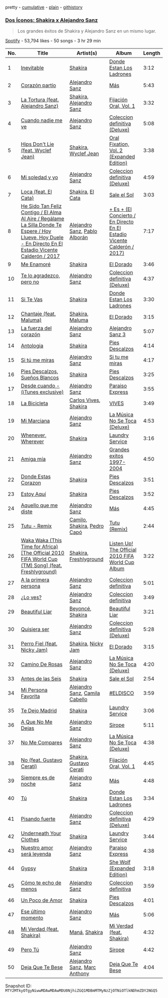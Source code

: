 pretty - [cumulative](/playlists/cumulative/37i9dQZF1DXaKaZNQ3qx4Z.md) - [plain](/playlists/plain/37i9dQZF1DXaKaZNQ3qx4Z) - [githistory](https://github.githistory.xyz/mackorone/spotify-playlist-archive/blob/main/playlists/plain/37i9dQZF1DXaKaZNQ3qx4Z)

### [Dos Íconos: Shakira x Alejandro Sanz](https://open.spotify.com/playlist/37i9dQZF1DXaKaZNQ3qx4Z)

> Los grandes éxitos de Shakira y Alejandro Sanz en un mismo lugar.

[Spotify](https://open.spotify.com/user/spotify) - 53,794 likes - 50 songs - 3 hr 29 min

| No. | Title | Artist(s) | Album | Length |
|---|---|---|---|---|
| 1 | [Inevitable](https://open.spotify.com/track/78dbqYDvx6FOefROApu9w0) | [Shakira](https://open.spotify.com/artist/0EmeFodog0BfCgMzAIvKQp) | [Donde Estan Los Ladrones](https://open.spotify.com/album/5hcKSTqKOLuzJgYIQileAe) | 3:12 |
| 2 | [Corazón partío](https://open.spotify.com/track/0wQCKR9OFjYu5Kzrk7WivJ) | [Alejandro Sanz](https://open.spotify.com/artist/5sUrlPAHlS9NEirDB8SEbF) | [Más](https://open.spotify.com/album/3MfNbOJuFb5H4CjrT49oiI) | 5:43 |
| 3 | [La Tortura \(feat\. Alejandro Sanz\)](https://open.spotify.com/track/5BSclXJTa9B0iURhUjZo50) | [Shakira](https://open.spotify.com/artist/0EmeFodog0BfCgMzAIvKQp), [Alejandro Sanz](https://open.spotify.com/artist/5sUrlPAHlS9NEirDB8SEbF) | [Fijación Oral, Vol\. 1](https://open.spotify.com/album/3zHPYwiMJqa3hTBgk695Ae) | 3:32 |
| 4 | [Cuando nadie me ve](https://open.spotify.com/track/5PczsbMK39oiVxkh8akIdC) | [Alejandro Sanz](https://open.spotify.com/artist/5sUrlPAHlS9NEirDB8SEbF) | [Coleccion definitiva \(Deluxe\)](https://open.spotify.com/album/2avjXzB9ndvLElhdXzKOBX) | 5:08 |
| 5 | [Hips Don't Lie \(feat\. Wyclef Jean\)](https://open.spotify.com/track/3ZFTkvIE7kyPt6Nu3PEa7V) | [Shakira](https://open.spotify.com/artist/0EmeFodog0BfCgMzAIvKQp), [Wyclef Jean](https://open.spotify.com/artist/7aBzpmFXB4WWpPl2F7RjBe) | [Oral Fixation, Vol\. 2 \(Expanded Edition\)](https://open.spotify.com/album/5ppnlEoj4HdRRdRihnY3jU) | 3:38 |
| 6 | [Mi soledad y yo](https://open.spotify.com/track/7nY8fkDi2zmlQQHGSN9U9m) | [Alejandro Sanz](https://open.spotify.com/artist/5sUrlPAHlS9NEirDB8SEbF) | [Coleccion definitiva \(Deluxe\)](https://open.spotify.com/album/2avjXzB9ndvLElhdXzKOBX) | 4:59 |
| 7 | [Loca \(feat\. El Cata\)](https://open.spotify.com/track/42k1KeBehAd83lrGt1okiC) | [Shakira](https://open.spotify.com/artist/0EmeFodog0BfCgMzAIvKQp), [El Cata](https://open.spotify.com/artist/52aHqEQZ802daFzuMHfcES) | [Sale el Sol](https://open.spotify.com/album/3gR578qnw47M30LVBTjrlW) | 3:03 |
| 8 | [He Sido Tan Feliz Contigo / El Alma Al Aire / Regálame La Silla Donde Te Espere / Hoy Llueve, Hoy Duele \- En Directo En El Estadio Vicente Calderón / 2017](https://open.spotify.com/track/6Mp3FltzPNyh9HKcP7fPqH) | [Alejandro Sanz](https://open.spotify.com/artist/5sUrlPAHlS9NEirDB8SEbF), [Pablo Alborán](https://open.spotify.com/artist/5M9Bb4adKAgrOFOhc05Y50) | [+ Es + \(El Concierto / En Directo En El Estadio Vicente Calderón / 2017\)](https://open.spotify.com/album/6NmuOSiXv5WoA5lYjemVTt) | 7:17 |
| 9 | [Me Enamoré](https://open.spotify.com/track/4qknM1pQz53QOyfDVTjcM9) | [Shakira](https://open.spotify.com/artist/0EmeFodog0BfCgMzAIvKQp) | [El Dorado](https://open.spotify.com/album/6bUxh58rYTL67FS8dyTKMN) | 3:46 |
| 10 | [Te lo agradezco, pero no](https://open.spotify.com/track/67g3Wn5bMFDV4qGICl4u6J) | [Alejandro Sanz](https://open.spotify.com/artist/5sUrlPAHlS9NEirDB8SEbF) | [Coleccion definitiva \(Deluxe\)](https://open.spotify.com/album/2avjXzB9ndvLElhdXzKOBX) | 4:37 |
| 11 | [Si Te Vas](https://open.spotify.com/track/7Apo6o7oxgFyXaSmdx6NHN) | [Shakira](https://open.spotify.com/artist/0EmeFodog0BfCgMzAIvKQp) | [Donde Estan Los Ladrones](https://open.spotify.com/album/5hcKSTqKOLuzJgYIQileAe) | 3:30 |
| 12 | [Chantaje \(feat\. Maluma\)](https://open.spotify.com/track/6mICuAdrwEjh6Y6lroV2Kg) | [Shakira](https://open.spotify.com/artist/0EmeFodog0BfCgMzAIvKQp), [Maluma](https://open.spotify.com/artist/1r4hJ1h58CWwUQe3MxPuau) | [El Dorado](https://open.spotify.com/album/6bUxh58rYTL67FS8dyTKMN) | 3:15 |
| 13 | [La fuerza del corazón](https://open.spotify.com/track/5c1w6xM8pFvXhMXQVUY42Q) | [Alejandro Sanz](https://open.spotify.com/artist/5sUrlPAHlS9NEirDB8SEbF) | [Alejandro Sanz 3](https://open.spotify.com/album/6iQUPW8yGLQdbf3JXmNA8N) | 5:07 |
| 14 | [Antologia](https://open.spotify.com/track/0KAqMRUSZwzG3dZLdDA4eH) | [Shakira](https://open.spotify.com/artist/0EmeFodog0BfCgMzAIvKQp) | [Pies Descalzos](https://open.spotify.com/album/3HLngzP9wVd8p3SMDQgyd9) | 4:14 |
| 15 | [Si tú me miras](https://open.spotify.com/track/6NF2cF3kRFGqhAuqj17yzD) | [Alejandro Sanz](https://open.spotify.com/artist/5sUrlPAHlS9NEirDB8SEbF) | [Si tu me miras](https://open.spotify.com/album/5upSLXDAeJYeJIL8sqkD80) | 4:17 |
| 16 | [Pies Descalzos, Sueños Blancos](https://open.spotify.com/track/5yKQTwznar5I75UyYJ9CnR) | [Shakira](https://open.spotify.com/artist/0EmeFodog0BfCgMzAIvKQp) | [Pies Descalzos](https://open.spotify.com/album/3HLngzP9wVd8p3SMDQgyd9) | 3:25 |
| 17 | [Desde cuando \- \(iTunes exclusive\)](https://open.spotify.com/track/38EI0NudWZT1qFuhEafIHh) | [Alejandro Sanz](https://open.spotify.com/artist/5sUrlPAHlS9NEirDB8SEbF) | [Paraiso Express](https://open.spotify.com/album/0WSmZjtSlfaMoJjrhj7R7z) | 3:55 |
| 18 | [La Bicicleta](https://open.spotify.com/track/0Gx4VrHzS7pZOEAGrmXXBH) | [Carlos Vives](https://open.spotify.com/artist/4vhNDa5ycK0ST968ek7kRr), [Shakira](https://open.spotify.com/artist/0EmeFodog0BfCgMzAIvKQp) | [VIVES](https://open.spotify.com/album/57giaIaMyAVCS7jMIaoIgK) | 3:49 |
| 19 | [Mi Marciana](https://open.spotify.com/track/64jEPUJdZzI4sdivFkR4A7) | [Alejandro Sanz](https://open.spotify.com/artist/5sUrlPAHlS9NEirDB8SEbF) | [La Música No Se Toca \(Deluxe\)](https://open.spotify.com/album/5O5LrflUeCNwNAsCQ5o0jk) | 4:53 |
| 20 | [Whenever, Wherever](https://open.spotify.com/track/2lnzGkdtDj5mtlcOW2yRtG) | [Shakira](https://open.spotify.com/artist/0EmeFodog0BfCgMzAIvKQp) | [Laundry Service](https://open.spotify.com/album/4DyMK9x2gnmRkRa16zHaEV) | 3:16 |
| 21 | [Amiga mía](https://open.spotify.com/track/73MuQb9jIoryiOig4hDQhT) | [Alejandro Sanz](https://open.spotify.com/artist/5sUrlPAHlS9NEirDB8SEbF) | [Grandes exitos 1997\-2004](https://open.spotify.com/album/2InFQlv0Qyb9z4zGe9P8iK) | 4:50 |
| 22 | [Donde Estas Corazon](https://open.spotify.com/track/6IGvaQ4aFBjy66TdUurIiA) | [Shakira](https://open.spotify.com/artist/0EmeFodog0BfCgMzAIvKQp) | [Pies Descalzos](https://open.spotify.com/album/3HLngzP9wVd8p3SMDQgyd9) | 3:51 |
| 23 | [Estoy Aquí](https://open.spotify.com/track/4M1lEbqPzlEw1JYWB6aE7K) | [Shakira](https://open.spotify.com/artist/0EmeFodog0BfCgMzAIvKQp) | [Pies Descalzos](https://open.spotify.com/album/3HLngzP9wVd8p3SMDQgyd9) | 3:52 |
| 24 | [Aquello que me diste](https://open.spotify.com/track/5iua35KoPKyet49uHr7aaU) | [Alejandro Sanz](https://open.spotify.com/artist/5sUrlPAHlS9NEirDB8SEbF) | [Más](https://open.spotify.com/album/3MfNbOJuFb5H4CjrT49oiI) | 4:45 |
| 25 | [Tutu \- Remix](https://open.spotify.com/track/302I7g0l3jmAbzFu9WBCmu) | [Camilo](https://open.spotify.com/artist/28gNT5KBp7IjEOQoevXf9N), [Shakira](https://open.spotify.com/artist/0EmeFodog0BfCgMzAIvKQp), [Pedro Capó](https://open.spotify.com/artist/4QVBYiagIaa6ZGSPMbybpy) | [Tutu \(Remix\)](https://open.spotify.com/album/1SgMcZHkKbhSIp820lMy8F) | 2:44 |
| 26 | [Waka Waka \(This Time for Africa\) \[The Official 2010 FIFA World Cup \(TM\) Song\] \(feat\. Freshlyground\)](https://open.spotify.com/track/6bNB5gxFX6Q87DbQWb8OWZ) | [Shakira](https://open.spotify.com/artist/0EmeFodog0BfCgMzAIvKQp), [Freshlyground](https://open.spotify.com/artist/7AcV1lk8Zrgo1691PDWEle) | [Listen Up! The Official 2010 FIFA World Cup Album](https://open.spotify.com/album/0CKqyf7ptIwn4EtOV8nddm) | 3:22 |
| 27 | [A la primera persona](https://open.spotify.com/track/6mXHxE2BEafOgdWoFvc6mF) | [Alejandro Sanz](https://open.spotify.com/artist/5sUrlPAHlS9NEirDB8SEbF) | [Coleccion definitiva](https://open.spotify.com/album/15ekeDURPa31t2v89AI8ef) | 5:01 |
| 28 | [¿Lo ves?](https://open.spotify.com/track/67bchtUEFENDaWbmYnKg6Z) | [Alejandro Sanz](https://open.spotify.com/artist/5sUrlPAHlS9NEirDB8SEbF) | [Coleccion definitiva](https://open.spotify.com/album/15ekeDURPa31t2v89AI8ef) | 3:49 |
| 29 | [Beautiful Liar](https://open.spotify.com/track/2P5cIXejqLpHDQeCHAbbBG) | [Beyoncé](https://open.spotify.com/artist/6vWDO969PvNqNYHIOW5v0m), [Shakira](https://open.spotify.com/artist/0EmeFodog0BfCgMzAIvKQp) | [Beautiful Liar](https://open.spotify.com/album/26vwjM6FkX2nEx9I0FKmih) | 3:21 |
| 30 | [Quisiera ser](https://open.spotify.com/track/2sC8ZDPXm0jZTPG84hQ80S) | [Alejandro Sanz](https://open.spotify.com/artist/5sUrlPAHlS9NEirDB8SEbF) | [Coleccion definitiva \(Deluxe\)](https://open.spotify.com/album/2avjXzB9ndvLElhdXzKOBX) | 5:28 |
| 31 | [Perro Fiel \(feat\. Nicky Jam\)](https://open.spotify.com/track/70lnL3QaSOIIyMa2X9aVRL) | [Shakira](https://open.spotify.com/artist/0EmeFodog0BfCgMzAIvKQp), [Nicky Jam](https://open.spotify.com/artist/1SupJlEpv7RS2tPNRaHViT) | [El Dorado](https://open.spotify.com/album/6bUxh58rYTL67FS8dyTKMN) | 3:15 |
| 32 | [Camino De Rosas](https://open.spotify.com/track/2b7w3IfuuP0y64tPlr4cb2) | [Alejandro Sanz](https://open.spotify.com/artist/5sUrlPAHlS9NEirDB8SEbF) | [La Música No Se Toca \(Deluxe\)](https://open.spotify.com/album/5O5LrflUeCNwNAsCQ5o0jk) | 4:20 |
| 33 | [Antes de las Seis](https://open.spotify.com/track/5J5uyhoBZxJwmjy2Zg6DgF) | [Shakira](https://open.spotify.com/artist/0EmeFodog0BfCgMzAIvKQp) | [Sale el Sol](https://open.spotify.com/album/3gR578qnw47M30LVBTjrlW) | 2:54 |
| 34 | [Mi Persona Favorita](https://open.spotify.com/track/1O4dGIPUXUanseRdv4fNzw) | [Alejandro Sanz](https://open.spotify.com/artist/5sUrlPAHlS9NEirDB8SEbF), [Camila Cabello](https://open.spotify.com/artist/4nDoRrQiYLoBzwC5BhVJzF) | [\#ELDISCO](https://open.spotify.com/album/3RSownGSkhJPRmzLddzsUd) | 3:59 |
| 35 | [Te Dejo Madrid](https://open.spotify.com/track/3ToWC9JYSmDIa9yJs0k6PO) | [Shakira](https://open.spotify.com/artist/0EmeFodog0BfCgMzAIvKQp) | [Laundry Service](https://open.spotify.com/album/4DyMK9x2gnmRkRa16zHaEV) | 3:06 |
| 36 | [A Que No Me Dejas](https://open.spotify.com/track/26aH2Io0AU0LWgB12Pcvmo) | [Alejandro Sanz](https://open.spotify.com/artist/5sUrlPAHlS9NEirDB8SEbF) | [Sirope](https://open.spotify.com/album/3yLDXQ4DGUeDmaWxQTdbhc) | 5:11 |
| 37 | [No Me Compares](https://open.spotify.com/track/6pZmdSXGVzlYG2FJvSOZod) | [Alejandro Sanz](https://open.spotify.com/artist/5sUrlPAHlS9NEirDB8SEbF) | [La Música No Se Toca \(Deluxe\)](https://open.spotify.com/album/5O5LrflUeCNwNAsCQ5o0jk) | 4:38 |
| 38 | [No \(feat\. Gustavo Cerati\)](https://open.spotify.com/track/0J6dOwflFSy3h1AoKmkqKc) | [Shakira](https://open.spotify.com/artist/0EmeFodog0BfCgMzAIvKQp), [Gustavo Cerati](https://open.spotify.com/artist/1QOmebWGB6FdFtW7Bo3F0W) | [Fijación Oral, Vol\. 1](https://open.spotify.com/album/3zHPYwiMJqa3hTBgk695Ae) | 4:45 |
| 39 | [Siempre es de noche](https://open.spotify.com/track/6ZL2hqLpDdMzDkxIp7I7aZ) | [Alejandro Sanz](https://open.spotify.com/artist/5sUrlPAHlS9NEirDB8SEbF) | [Más](https://open.spotify.com/album/3MfNbOJuFb5H4CjrT49oiI) | 4:48 |
| 40 | [Tú](https://open.spotify.com/track/6ZEVQ2whiJvhjCNAOJ0DC3) | [Shakira](https://open.spotify.com/artist/0EmeFodog0BfCgMzAIvKQp) | [Donde Estan Los Ladrones](https://open.spotify.com/album/5hcKSTqKOLuzJgYIQileAe) | 3:34 |
| 41 | [Pisando fuerte](https://open.spotify.com/track/4RXaCB8ClD3BCGYdLxO19B) | [Alejandro Sanz](https://open.spotify.com/artist/5sUrlPAHlS9NEirDB8SEbF) | [Coleccion definitiva \(Deluxe\)](https://open.spotify.com/album/2avjXzB9ndvLElhdXzKOBX) | 4:29 |
| 42 | [Underneath Your Clothes](https://open.spotify.com/track/15f8Cv8RXUlOOCIf2oaceN) | [Shakira](https://open.spotify.com/artist/0EmeFodog0BfCgMzAIvKQp) | [Laundry Service](https://open.spotify.com/album/4DyMK9x2gnmRkRa16zHaEV) | 3:44 |
| 43 | [Nuestro amor será leyenda](https://open.spotify.com/track/52VvQpXBwxykWh8Xr42MMz) | [Alejandro Sanz](https://open.spotify.com/artist/5sUrlPAHlS9NEirDB8SEbF) | [Paraiso Express](https://open.spotify.com/album/0WSmZjtSlfaMoJjrhj7R7z) | 4:38 |
| 44 | [Gypsy](https://open.spotify.com/track/3FESsHW8mAuiIsYpK6aJ6u) | [Shakira](https://open.spotify.com/artist/0EmeFodog0BfCgMzAIvKQp) | [She Wolf \(Expanded Edition\)](https://open.spotify.com/album/5u0OuxRnf3FzvZR07xAxL2) | 3:18 |
| 45 | [Cómo te echo de menos](https://open.spotify.com/track/0NyKC0PAeUgx2aCRnTWtQX) | [Alejandro Sanz](https://open.spotify.com/artist/5sUrlPAHlS9NEirDB8SEbF) | [Coleccion definitiva](https://open.spotify.com/album/15ekeDURPa31t2v89AI8ef) | 3:59 |
| 46 | [Un Poco de Amor](https://open.spotify.com/track/6dwhYg12fOFw8aUrnCOOqC) | [Shakira](https://open.spotify.com/artist/0EmeFodog0BfCgMzAIvKQp) | [Pies Descalzos](https://open.spotify.com/album/3HLngzP9wVd8p3SMDQgyd9) | 4:01 |
| 47 | [Ese último momento](https://open.spotify.com/track/28BEKhx2Whkoygyzzk4rS2) | [Alejandro Sanz](https://open.spotify.com/artist/5sUrlPAHlS9NEirDB8SEbF) | [Más](https://open.spotify.com/album/3MfNbOJuFb5H4CjrT49oiI) | 5:06 |
| 48 | [Mi Verdad \(feat\. Shakira\)](https://open.spotify.com/track/3fLULPPtmfVkGMnwAhHAij) | [Maná](https://open.spotify.com/artist/7okwEbXzyT2VffBmyQBWLz), [Shakira](https://open.spotify.com/artist/0EmeFodog0BfCgMzAIvKQp) | [Mi Verdad \(feat\. Shakira\)](https://open.spotify.com/album/0sdNte5fJ855Bcut5yF9Sv) | 4:32 |
| 49 | [Pero Tú](https://open.spotify.com/track/37V0AO2Eoo9idsk99tL2Qy) | [Alejandro Sanz](https://open.spotify.com/artist/5sUrlPAHlS9NEirDB8SEbF) | [Sirope](https://open.spotify.com/album/3yLDXQ4DGUeDmaWxQTdbhc) | 4:42 |
| 50 | [Deja Que Te Bese](https://open.spotify.com/track/1uwPEGzopXl9KawQR1JGXq) | [Alejandro Sanz](https://open.spotify.com/artist/5sUrlPAHlS9NEirDB8SEbF), [Marc Anthony](https://open.spotify.com/artist/4wLXwxDeWQ8mtUIRPxGiD6) | [Deja Que Te Bese](https://open.spotify.com/album/7JimYZIPnQsUqlkBIPQAq4) | 4:04 |

Snapshot ID: `MTY2MTkyOTgyNiwwMDAwMDAwMDU0NjhiZGQ1MDBmMTMyNzZjOTNiOTlkNDhmZDY2NGQ5`
